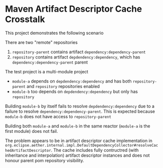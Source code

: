 # Maven Artifact Descriptor Cache Crosstalk

This project demonstrates the following scenario

There are two "remote" repositories

1. `repository-parent` contains artifact `dependency:dependency-parent`
2. `repository` contains artifact `depdendency:dependency`, which has `dependency:dependency-parent` parent

The test project is a multi-module project

* `module-a` depends on `depdendency:dependency` and has both `repository-parent` and `repository` repositories enabled
* `module-b` too depends on `depdendency:dependency` but only has `repository`

Building `module-b` by itself fails to resolve `depdendency:dependency` due to a failure to resolve `dependency:dependency-parent`. This is expected because `module-b` does not have access to `repository-parent`

Building both `module-a` and `module-b` in the same reactor (`module-a` is the first module) does not fail.

The problem appears to be in artifact descriptor cache implementation in `org.eclipse.aether.internal.impl.DefaultDependencyCollector#resolveCachedArtifactDescriptor`. The cache includes fully contructred (with inheritance and interpolation) artifact descriptor instances and does not honour parent pom repository visibility.

